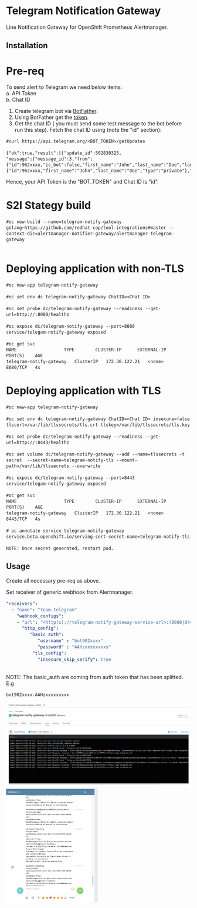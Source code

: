 # Telegram Notification Gateway #

Line Notification Gateway for OpenShift Prometheus Alertmanager.

## Installation ##

# Pre-req
To send alert to Telegram we need below items:  
a. API Token  
b. Chat ID  


1. Create telegram bot via [BotFather](https://core.telegram.org/bots#6-botfather).
2. Using BotFather get the [token](https://www.siteguarding.com/en/how-to-get-telegram-bot-api-token).
3. Get the chat ID ( you must send some test message to the bot before run this step). Fetch the chat ID using (note the "id" section):
```
#curl https://api.telegram.org/<BOT_TOKEN>/getUpdates

{"ok":true,"result":[{"update_id":502830325,
"message":{"message_id":3,"from":{"id":962xxxx,"is_bot":false,"first_name":"John","last_name":"Doe","language_code":"en"},"chat":{"id":962xxxx,"first_name":"John","last_name":"Doe","type":"private"},"date":1587444744,"text":"hello"}}]}
```

Hence, your API Token is the "BOT_TOKEN" and Chat ID is "id".

# S2I Stategy build

```
#oc new-build --name=telegram-notify-gateway golang~https://github.com/redhat-cop/tool-integrations#master --context-dir=alertmanager-notifier-gateway/alertmanager-telegram-gateway


```

# Deploying application with non-TLS
```
#oc new-app telegram-notify-gateway

#oc set env dc telegram-notify-gateway ChatID=<Chat ID>

#oc set probe dc/telegram-notify-gateway --readiness --get-url=http://:8080/healthz

#oc expose dc/telegram-notify-gateway --port=8080
service/telegam-notify-gateway exposed

#oc get svc
NAME                  TYPE        CLUSTER-IP      EXTERNAL-IP   PORT(S)    AGE
telegram-notify-gateway   ClusterIP   172.30.122.21   <none>        8080/TCP   4s

```

# Deploying application with TLS
```
#oc new-app telegram-notify-gateway

#oc set env dc telegram-notify-gateway ChatID=<Chat ID> insecure=false tlscert=/var/lib/tlssecrets/tls.crt tlskey=/var/lib/tlssecrets/tls.key

#oc set probe dc/telegram-notify-gateway --readiness --get-url=http://:8443/healthz

#oc set volume dc/telegram-notify-gateway --add --name=tlssecrets -t secret  --secret-name=telegram-notify-tls --mount-path=/var/lib/tlssecrets --overwrite

#oc expose dc/telegram-notify-gateway --port=8443
service/telegam-notify-gateway exposed

#oc get svc
NAME                  TYPE        CLUSTER-IP      EXTERNAL-IP   PORT(S)    AGE
telegram-notify-gateway   ClusterIP   172.30.122.21   <none>        8443/TCP   4s

# oc annotate service telegram-notify-gateway service.beta.openshift.io/serving-cert-secret-name=telegram-notify-tls

NOTE: Once secret generated, restart pod.

```

## Usage ##

Create all necessary pre-req as above.

Set receiver of generic webhook from Alertmanager.



```yaml
"receivers":
  - "name": "team-telegram"
    "webhook_configs":
    - "url": "<http(s)://telegram-notify-gateway-service-url>:(8080|8443)/webhook"
      "http_config":
         "basic_auth":
            "username" : "bot902xxxx"
            "password" : "AAHzxxxxxxxxx"
          "tls_config":
            "insecure_skip_verify": true
            
```
NOTE: The basic_auth are coming from auth token that has been splitted. E.g
```
bot902xxxx:AAHzxxxxxxxxx
```


<img src="/alertmanager-notifier-gateway/alertmanager-telegram-gateway/artefacts/telegram.png">
<img src="/alertmanager-notifier-gateway/alertmanager-telegram-gateway/artefacts/telegram_rcv.png" width="250">
